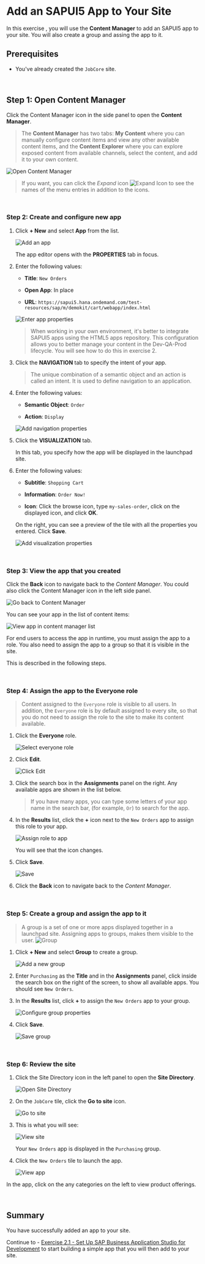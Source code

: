 # Add an SAPUI5 App to Your Site

In this exercise , you will use the **Content Manager** to add an SAPUI5 app to your  site. You will also create a group and assing the app to it.

## Prerequisites
 - You've already created the `JobCore` site.  

<br>

## Step 1: Open Content Manager

 Click the Content Manager icon in the side panel to open the **Content Manager**.

>The **Content Manager** has two tabs: **My Content** where you can manually configure content items and view any other available content items, and the **Content Explorer** where you can explore exposed content from available channels, select the content, and add it to your own content.

  ![Open Content Manager](images/1a-open-content-manager.png)
  
  > If you want, you can click the *Expand* icon ![Expand Icon](images/5a-Expand.png) to see the names of the menu entries in addition to the icons.

<br>

### Step 2: Create and configure new app

1.  Click **+ New** and select **App** from the list.  

    ![Add an app](images/2a-add-app.png)


    The app editor opens with the **PROPERTIES** tab in focus.

2. Enter the following values:

    * **Title**: `New Orders`

    * **Open App**: In place

    * **URL**:  `https://sapui5.hana.ondemand.com/test-resources/sap/m/demokit/cart/webapp/index.html`

    ![Enter app properties](images/3a-add-app-properties.png)

    >When working in your own environment, it's better to integrate SAPUI5 apps using the HTML5 apps repository. This configuration allows you to better manage your content in the Dev-QA-Prod lifecycle. You will see how to do this in exercise 2.

3. Click the **NAVIGATION** tab to specify the intent of your app.

    > The unique combination of a semantic object and an action is called an intent. It is used to define navigation to an application.

4. Enter the following values:

    * **Semantic Object**: `Order`

    * **Action**: `Display`

    ![Add navigation properties](images/4a-navigation-properties.png)

5. Click the **VISUALIZATION** tab.

    In this tab, you specify how the app will be displayed in the launchpad site.

6. Enter the following values:

      * **Subtitle**: `Shopping Cart `

      * **Information**:  `Order Now!`

      * **Icon**: Click the browse icon, type `my-sales-order`, click on the displayed icon, and click **OK**.

      On the right, you can see a preview of the tile with all the properties you entered.
      Click **Save**.

    ![Add visualization properties](images/6a-vizualization.png)

<br>

### Step 3: View the app that you created

Click the **Back** icon to navigate back to the *Content Manager*. You could also click the Content Manager icon in the left side panel.

  ![Go back to Content Manager](images/7a-back-to-content-manager.png)

You can see your app in the list of content items:

![View app in content manager list](images/8a-view-app.png)

For end users to access the app in runtime, you must assign the app to a role. You also need to assign the app to a group so that it is visible in the site.

This is described in the following steps.

<br>

### Step 4: Assign the app to the Everyone role


>Content assigned to the `Everyone` role is visible to all users. In addition, the `Everyone` role is by default assigned to every site, so that you do not need to assign the role to the site to make its content available.

1. Click the **Everyone** role.

    ![Select everyone role](images/9a-everyone-role.png)

2. Click **Edit**.

    ![Click Edit](images/10a-edit.png)

3. Click the search box in the **Assignments** panel on the right. Any available apps are shown in the list below.

    >If you have many apps, you can type some letters of your app name in the search bar, (for example, `Or`) to search for the app.

4. In the **Results** list, click the **+** icon next to the `New Orders` app to assign this role to your app.

    ![Assign role to app](images/11a-assign-role.png)

    You will see that the icon changes.

5. Click **Save**.

    ![Save](images/12a-save.png)
    
6. Click the **Back** icon to navigate back to the *Content Manager*. 

<br>

### Step 5: Create a group and assign the app to it


>A group is a set of one or more apps displayed together in a launchpad site.
 Assigning apps to groups, makes them visible to the user.
   ![Group](images/13a-group.png)

1. Click **+ New** and select **Group** to create a group.

    ![Add a new group](images/14a-new-group.png)

2. Enter `Purchasing` as the **Title** and in the **Assignments** panel, click inside the search box on the right of the screen, to show all available apps. You should see `New Orders`.

3. In the **Results** list, click **+** to assign the `New Orders` app to your group.

    ![Configure group properties](images/17a-configure-group.png)

4. Click **Save**.

    ![Save group](images/18a-save.png)

<br>

### Step 6: Review the site

1. Click the Site Directory icon in the left panel to open the **Site Directory**.

    ![Open Site Directory](images/19a-to-site-directory.png)

2. On the `JobCore` tile, click the **Go to site** icon.

    ![Go to site](images/20a-open-site.png)

3. This is what you will see:

    ![View site](images/21a-JobCore-site.png)

    Your `New Orders` app is displayed in the `Purchasing` group.
    

4. Click the `New Orders` tile to launch the app. 

   ![View app](images/22a-new-orders-app.png)

In the app, click on the any categories on the left to view product offerings.

<br>

## Summary

You have successfully added an app to your site. 

Continue to - [Exercise 2.1 - Set Up SAP Business Application Studio for Development](../../ex2/ex2.1/README.md) to start building a simple app that you will then add to your site.

